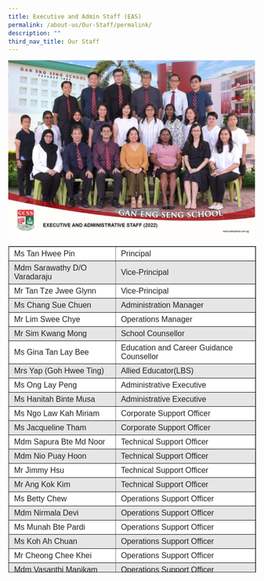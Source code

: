 ```yaml
---
title: Executive and Admin Staff (EAS)
permalink: /about-us/Our-Staff/permalink/
description: ""
third_nav_title: Our Staff
---
```

![](/images/executive%20and%20administrative%20staff%201.jpg)

<table border="1" style="box-sizing: inherit; border-collapse: collapse; border-spacing: 0px; max-width: 100%; color: rgb(34, 34, 34); font-family: &quot;Source Sans Pro&quot;, sans-serif; font-size: 16px; font-style: normal; font-variant-ligatures: normal; font-variant-caps: normal; font-weight: 400; letter-spacing: normal; orphans: 2; text-align: start; text-transform: none; white-space: normal; widows: 2; word-spacing: 0px; -webkit-text-stroke-width: 0px; background-color: rgb(255, 255, 255); text-decoration-thickness: initial; text-decoration-style: initial; text-decoration-color: initial; width: 595px; height: 664px;"><tbody style="box-sizing: inherit;"><tr style="box-sizing: inherit; background: rgb(255, 255, 255);"><td style="box-sizing: inherit; padding: 5px 10px; width: 247px; text-align: left;">Ms Tan Hwee Pin</td><td style="box-sizing: inherit; padding: 5px 10px; width: 332px; text-align: left;">Principal</td></tr><tr style="box-sizing: inherit; background: rgb(230, 230, 230);"><td style="box-sizing: inherit; padding: 5px 10px; width: 247px; text-align: left;">Mdm Sarawathy D/O Varadaraju</td><td style="box-sizing: inherit; padding: 5px 10px; width: 332px; text-align: left;">Vice-Principal</td></tr><tr style="box-sizing: inherit; background: rgb(255, 255, 255);"><td style="box-sizing: inherit; padding: 5px 10px; width: 247px; text-align: left;">Mr Tan Tze Jwee Glynn</td><td style="box-sizing: inherit; padding: 5px 10px; width: 332px; text-align: left;">Vice-Principal</td></tr><tr style="box-sizing: inherit; background: rgb(230, 230, 230);"><td style="box-sizing: inherit; padding: 5px 10px; width: 247px; text-align: left;">Ms Chang Sue Chuen</td><td style="box-sizing: inherit; padding: 5px 10px; width: 332px; text-align: left;">Administration Manager</td></tr><tr style="box-sizing: inherit; background: rgb(255, 255, 255);"><td style="box-sizing: inherit; padding: 5px 10px; width: 247px; text-align: left;">Mr Lim Swee Chye</td><td style="box-sizing: inherit; padding: 5px 10px; width: 332px; text-align: left;">Operations Manager</td></tr><tr style="box-sizing: inherit; background: rgb(230, 230, 230);"><td style="box-sizing: inherit; padding: 5px 10px; width: 247px; text-align: left;">Mr Sim Kwang Mong</td><td style="box-sizing: inherit; padding: 5px 10px; width: 332px; text-align: left;">School Counsellor</td></tr><tr style="box-sizing: inherit; background: rgb(255, 255, 255);"><td style="box-sizing: inherit; padding: 5px 10px; width: 247px; text-align: left;">Ms Gina Tan Lay Bee</td><td style="box-sizing: inherit; padding: 5px 10px; width: 332px; text-align: left;">Education and Career Guidance Counsellor</td></tr><tr style="box-sizing: inherit; background: rgb(230, 230, 230);"><td style="box-sizing: inherit; padding: 5px 10px; width: 247px; text-align: left;">Mrs Yap (Goh Hwee Ting)</td><td style="box-sizing: inherit; padding: 5px 10px; width: 332px; text-align: left;">Allied Educator(LBS)</td></tr><tr style="box-sizing: inherit; background: rgb(255, 255, 255);"><td style="box-sizing: inherit; padding: 5px 10px; width: 247px; text-align: left;">Ms Ong Lay Peng</td><td style="box-sizing: inherit; padding: 5px 10px; width: 332px; text-align: left;">Administrative Executive</td></tr><tr style="box-sizing: inherit; background: rgb(230, 230, 230);"><td style="box-sizing: inherit; padding: 5px 10px; width: 247px; text-align: left;">Ms&nbsp;Hanitah Binte Musa</td><td style="box-sizing: inherit; padding: 5px 10px; width: 332px; text-align: left;">Administrative Executive</td></tr><tr style="box-sizing: inherit; background: rgb(255, 255, 255);"><td style="box-sizing: inherit; padding: 5px 10px; width: 247px; text-align: left;">Ms&nbsp;Ngo Law Kah Miriam</td><td style="box-sizing: inherit; padding: 5px 10px; width: 332px; text-align: left;">Corporate Support Officer</td></tr><tr style="box-sizing: inherit; background: rgb(230, 230, 230);"><td style="box-sizing: inherit; padding: 5px 10px; width: 247px; text-align: left;">Ms Jacqueline Tham</td><td style="box-sizing: inherit; padding: 5px 10px; width: 332px; text-align: left;">Corporate Support Officer</td></tr><tr style="box-sizing: inherit; background: rgb(255, 255, 255);"><td style="box-sizing: inherit; padding: 5px 10px; width: 247px; text-align: left;">Mdm Sapura Bte Md Noor</td><td style="box-sizing: inherit; padding: 5px 10px; width: 332px; text-align: left;">Technical Support Officer</td></tr><tr style="box-sizing: inherit; background: rgb(230, 230, 230);"><td style="box-sizing: inherit; padding: 5px 10px; width: 247px; text-align: left;">Mdm Nio Puay Hoon</td><td style="box-sizing: inherit; padding: 5px 10px; width: 332px; text-align: left;">Technical Support Officer</td></tr><tr style="box-sizing: inherit; background: rgb(255, 255, 255);"><td style="box-sizing: inherit; padding: 5px 10px; width: 247px; text-align: left;">Mr Jimmy Hsu</td><td style="box-sizing: inherit; padding: 5px 10px; width: 332px; text-align: left;">Technical Support Officer</td></tr><tr style="box-sizing: inherit; background: rgb(230, 230, 230);"><td style="box-sizing: inherit; padding: 5px 10px; width: 247px; text-align: left;">Mr Ang Kok Kim</td><td style="box-sizing: inherit; padding: 5px 10px; width: 332px; text-align: left;">Technical Support Officer</td></tr><tr style="box-sizing: inherit; background: rgb(255, 255, 255);"><td style="box-sizing: inherit; padding: 5px 10px; width: 247px; text-align: left;">Ms Betty Chew</td><td style="box-sizing: inherit; padding: 5px 10px; width: 332px; text-align: left;">Operations Support Officer</td></tr><tr style="box-sizing: inherit; background: rgb(230, 230, 230);"><td style="box-sizing: inherit; padding: 5px 10px; width: 247px; text-align: left;">Mdm Nirmala Devi</td><td style="box-sizing: inherit; padding: 5px 10px; width: 332px; text-align: left;">Operations Support Officer</td></tr><tr style="box-sizing: inherit; background: rgb(255, 255, 255);"><td style="box-sizing: inherit; padding: 5px 10px; width: 247px; text-align: left;">Ms Munah Bte Pardi</td><td style="box-sizing: inherit; padding: 5px 10px; width: 332px; text-align: left;">Operations Support Officer</td></tr><tr style="box-sizing: inherit; background: rgb(230, 230, 230);"><td style="box-sizing: inherit; padding: 5px 10px; width: 247px; text-align: left;">Ms Koh Ah Chuan</td><td style="box-sizing: inherit; padding: 5px 10px; width: 332px; text-align: left;">Operations Support Officer</td></tr><tr style="box-sizing: inherit; background: rgb(255, 255, 255);"><td style="box-sizing: inherit; padding: 5px 10px; width: 247px; text-align: left;">Mr Cheong Chee Khei</td><td style="box-sizing: inherit; padding: 5px 10px; width: 332px; text-align: left;">Operations Support Officer</td></tr><tr style="box-sizing: inherit; background: rgb(230, 230, 230);"><td style="box-sizing: inherit; padding: 5px 10px; width: 247px; text-align: left;">Mdm Vasanthi Manikam</td><td style="box-sizing: inherit; padding: 5px 10px; width: 332px; text-align: left;">Operations Support Officer</td></tr><tr style="box-sizing: inherit; background: rgb(255, 255, 255);"><td style="box-sizing: inherit; padding: 5px 10px; width: 247px; text-align: left;">Mr&nbsp;Soh Woon Peng</td><td style="box-sizing: inherit; padding: 5px 10px; width: 332px; text-align: left;">ICT Manager</td></tr><tr style="box-sizing: inherit; background: rgb(230, 230, 230);"><td style="box-sizing: inherit; padding: 5px 10px; width: 247px; text-align: left;">Mr Kelvin Yap</td><td style="box-sizing: inherit; padding: 5px 10px; width: 332px; text-align: left;">Desktop Engineer</td></tr><tr style="box-sizing: inherit; background: rgb(255, 255, 255);"><td style="box-sizing: inherit; padding: 5px 10px; width: 247px; text-align: left;">Mr Tan Kok Wei</td><td style="box-sizing: inherit; padding: 5px 10px; width: 332px; text-align: left;">Desktop Engineer</td></tr></tbody></table>